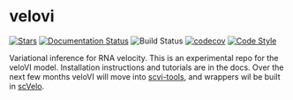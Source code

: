 # velovi

[![Stars](https://img.shields.io/github/stars/YosefLab/velovi?logo=GitHub&color=yellow)](https://github.com/YosefLab/velovi/stargazers)
[![Documentation Status](https://readthedocs.org/projects/velovi/badge/?version=latest)](https://velovi.readthedocs.io/en/stable/?badge=stable)
![Build Status](https://github.com/YosefLab/velovi/workflows/velovi/badge.svg)
[![codecov](https://codecov.io/gh/YosefLab/velovi/branch/main/graph/badge.svg?token=BGI9Z8R11R)](https://codecov.io/gh/YosefLab/velovi)
[![Code Style](https://img.shields.io/badge/code%20style-black-000000.svg)](https://github.com/python/black)

Variational inference for RNA velocity. This is an experimental repo for the veloVI model. Installation instructions and tutorials are in the docs. Over the next few months veloVI will move into [scvi-tools](https://scvi-tools.org/), and wrappers wil be built in [scVelo](https://scvelo.org/).
